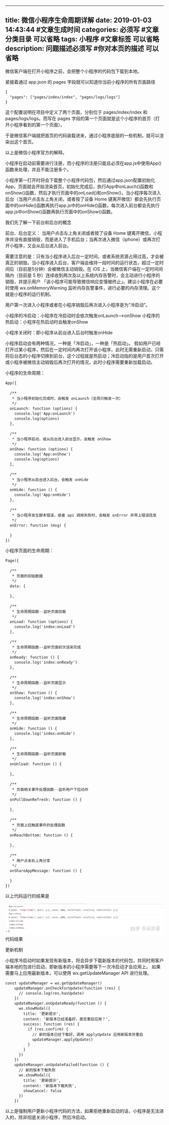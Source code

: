 
---
title: 微信小程序生命周期详解
date: 2019-01-03 14:43:44 #文章生成时间
categories: 必须写 #文章分类目录 可以省略
tags: 小程序 #文章标签 可以省略
description: 问题描述必须写 #你对本页的描述 可以省略
---


微信客户端在打开小程序之前，会把整个小程序的代码包下载到本地。

紧接着通过 app.json 的 pages 字段就可以知道你当前小程序的所有页面路径

 <pre><code>{
  "pages": ["pages/index/index", "pages/logs/logs"]
}</code></pre>
这个配置说明在项目中定义了两个页面，分别位于 pages/index/index 和 pages/logs/logs。而写在 pages 字段的第一个页面就是这个小程序的首页（打开小程序看到的第一个页面）。

于是微信客户端就把首页的代码装载进来，通过小程序底层的一些机制，就可以渲染出这个首页。

以上是微信小程序官方<!--more-->的解释。



小程序在启动前需要进行注册，而小程序的注册只能且必须在app.js中使用App()函数来处理，并且不能注册多个。

小程序第一打开时将会下载整个小程序代码包，然后通过app.json配置初始化App，页面就会开始渲染首页，初始化完成后，执行App中onLauch()函数和onShow()函数，然后才执行页面中的onLoad()和onShow()，当小程序每次进入后台（当用户点击左上角关闭，或者按了设备 Home 键离开微信）都会先执行页面中的onHide()函数再执行app.js中的onHide()函数，每次进入前台都会先执行app.js中onShow()函数再执行页面中的onShow()函数。



我们先了解一下前台和后台的概念

前台、后台定义： 当用户点击左上角关闭或者按了设备 Home 键离开微信，小程序并没有直接销毁，而是进入了手机后台；当再次进入微信（iphone）或再次打开小程序，又会从后台进入前台。

需要注意的是：只有当小程序进入后台一定时间，或者系统资源占用过高，才会被真正的销毁。当小程序进入后台，客户端会维持一段时间的运行状态，超过一定时间后（目前是5分钟）会被微信主动销毁。在 iOS 上，当微信客户端在一定时间间隔内（目前是 5 秒）连续收到两次及以上系统内存告警时，会主动进行小程序的销毁，并提示用户 「该小程序可能导致微信响应变慢被终止」。建议小程序在必要时使用 wx.onMemoryWarning 监听内存告警事件，进行必要的内存清理。这个就是小程序的运行机制。



用户第一次进入小程序或者在小程序销毁后再次进入小程序是为“冷启动”。

小程序的冷启动：小程序在冷启动时会依次触发onLaunch—>onShow
小程序的热启动：小程序在热启动时会触发onShow

小程序关闭时：即小程序从前台进入后台时触发onHide

小程序启动会有两种情况，一种是「冷启动」，一种是「热启动」。 假如用户已经打开过某小程序，然后在一定时间内再次打开该小程序，此时无需重新启动，只需将后台态的小程序切换到前台，这个过程就是热启动；冷启动指的是用户首次打开或小程序被微信主动销毁后再次打开的情况，此时小程序需要重新加载启动。



小程序的生命周期：

 <pre><code>App({

  /**
   * 当小程序初始化完成时，会触发 onLaunch（全局只触发一次）
   */
  onLaunch: function (options) {
    console.log('App:onLaunch')
    console.log(options)
  },

  /**
   * 当小程序启动，或从后台进入前台显示，会触发 onShow
   */
  onShow: function (options) {
    console.log('App:onShow')
    console.log(options)
  },

  /**
   * 当小程序从前台进入后台，会触发 onHide
   */
  onHide: function () {
    console.log('App:onHide')
  },

  /**
   * 当小程序发生脚本错误，或者 api 调用失败时，会触发 onError 并带上错误信息
   */
  onError: function (msg) {

  }
})</code></pre>
小程序页面的生命周期：

 <pre><code>Page({

  /**
   * 页面的初始数据
   */
  data: {
    
  },

  /**
   * 生命周期函数--监听页面加载
   */
  onLoad: function (options) {
    console.log('index:onLoad')
  },

  /**
   * 生命周期函数--监听页面初次渲染完成
   */
  onReady: function () {
    console.log('index:onReady')
  },

  /**
   * 生命周期函数--监听页面显示
   */
  onShow: function () {
    console.log('index:onShow')
  },

  /**
   * 生命周期函数--监听页面隐藏
   */
  onHide: function () {
    console.log('index:onHide')
  },

  /**
   * 生命周期函数--监听页面卸载
   */
  onUnload: function () {
    
  },

  /**
   * 页面相关事件处理函数--监听用户下拉动作
   */
  onPullDownRefresh: function () {
    
  },

  /**
   * 页面上拉触底事件的处理函数
   */
  onReachBottom: function () {
    
  },

  /**
   * 用户点击右上角分享
   */
  onShareAppMessage: function () {
    
  }
})</code></pre>

以上代码运行的结果是

![](img/1.jpg)
代码结果


更新机制

小程序冷启动时如果发现有新版本，将会异步下载新版本的代码包，并同时用客户端本地的包进行启动，即新版本的小程序需要等下一次冷启动才会应用上。 如果需要马上应用最新版本，可以使用 wx.getUpdateManager API 进行处理。



  <pre><code>const updateManager = wx.getUpdateManager()
    updateManager.onCheckForUpdate(function (res) {
      // console.log(res.hasUpdate)
    })
    updateManager.onUpdateReady(function () {
      wx.showModal({
        title: '更新提示',
        content: '新版本已经准备好，是否重启应用？',
        success: function (res) {
          if (res.confirm) {
            // 新的版本已经下载好，调用 applyUpdate 应用新版本并重启
            updateManager.applyUpdate()
          }
        }
      })
    })
    updateManager.onUpdateFailed(function () {
      // 新的版本下载失败
      wx.showModal({
        title: '更新提示',
        content: '新版本下载失败',
        showCancel: false
      })
    })</code></pre>
以上是强制用户更新小程序代码的方法，如果拒绝重新启动的话，小程序是无法进入的，除非彻底关闭小程序，然后冷启动。